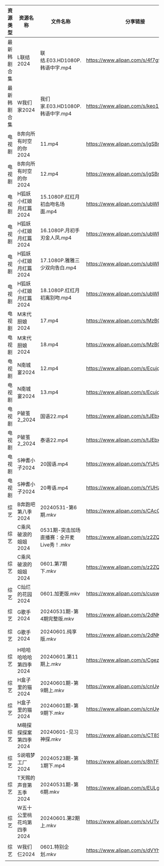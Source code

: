 | 资源类型   | 资源名称            | 文件名称                        | 分享链接                                 | 更新时间                |
| ------ | --------------- | --------------------------- | ------------------------------------ | ------------------- |
| 最新韩剧合集 | L联结2024         | 联结.E03.HD1080P.韩语中字.mp4     | https://www.alipan.com/s/4f7g9UiAEUn | 2024-06-01 00:08:05 |
| 最新韩剧合集 | W我们家2024        | 我们家.E03.HD1080P.韩语中字.mp4    | https://www.alipan.com/s/keo1YwSJiuD | 2024-06-01 00:08:18 |
| 电视剧    | B奔向所有时空的你2024   | 11.mp4                      | https://www.alipan.com/s/jgSBmrur6EC | 2024-06-01 00:05:04 |
| 电视剧    | B奔向所有时空的你2024   | 12.mp4                      | https://www.alipan.com/s/jgSBmrur6EC | 2024-06-01 00:05:04 |
| 电视剧    | H狐妖小红娘月红篇2024   | 15.1080P.红红月初血吻名场面.mp4      | https://www.alipan.com/s/ubWRzJVSB3f | 2024-06-01 07:36:06 |
| 电视剧    | H狐妖小红娘月红篇2024   | 16.1080P.月初手刃金人凤.mp4        | https://www.alipan.com/s/ubWRzJVSB3f | 2024-06-01 07:36:06 |
| 电视剧    | H狐妖小红娘月红篇2024   | 17.1080P.雅雅三少双向告白.mp4       | https://www.alipan.com/s/ubWRzJVSB3f | 2024-06-01 07:36:06 |
| 电视剧    | H狐妖小红娘月红篇2024   | 18.1080P.红红月初离别吻.mp4        | https://www.alipan.com/s/ubWRzJVSB3f | 2024-06-01 07:36:06 |
| 电视剧    | M末代厨娘2024       | 17.mp4                      | https://www.alipan.com/s/MzBG2dCbCix | 2024-06-01 14:05:36 |
| 电视剧    | M末代厨娘2024       | 18.mp4                      | https://www.alipan.com/s/MzBG2dCbCix | 2024-06-01 14:05:35 |
| 电视剧    | N南城宴2024        | 12.mp4                      | https://www.alipan.com/s/EcujqdaQJ8C | 2024-06-01 14:05:47 |
| 电视剧    | N南城宴2024        | 13.mp4                      | https://www.alipan.com/s/EcujqdaQJ8C | 2024-06-01 14:05:47 |
| 电视剧    | P破茧2_2024       | 国语22.mp4                    | https://www.alipan.com/s/tJEbxwiiXXs | 2024-06-01 14:05:58 |
| 电视剧    | P破茧2_2024       | 泰语22.mp4                    | https://www.alipan.com/s/tJEbxwiiXXs | 2024-06-01 14:05:57 |
| 电视剧    | S神耆小子2024       | 20国语.mp4                    | https://www.alipan.com/s/YUHzska9nMA | 2024-06-01 00:06:14 |
| 电视剧    | S神耆小子2024       | 20粤语.mp4                    | https://www.alipan.com/s/YUHzska9nMA | 2024-06-01 00:06:14 |
| 综艺     | B奔跑吧第八季2024     | 20240531-第6期.mkv            | https://www.alipan.com/s/CAcGkk8vZXT | 2024-06-01 00:06:29 |
| 综艺     | C乘风破浪的姐姐2024    | 0531期-突击加场直播赛：全开麦Live秀！.mkv | https://www.alipan.com/s/z2ZQFhKX5nR | 2024-06-01 00:06:40 |
| 综艺     | C乘风破浪的姐姐2024    | 0601.第7期下.mkv               | https://www.alipan.com/s/z2ZQFhKX5nR | 2024-06-01 14:06:43 |
| 综艺     | C灿烂的花园2024      | 0601.加更版.mkv                | https://www.alipan.com/s/cusw5oJaLFV | 2024-06-01 14:06:46 |
| 综艺     | G歌手2024         | 20240531期-第4期完整版.mkv        | https://www.alipan.com/s/2dNKCR1mK3D | 2024-06-01 00:06:45 |
| 综艺     | G歌手2024         | 20240601.纯享版.mkv            | https://www.alipan.com/s/2dNKCR1mK3D | 2024-06-01 14:06:48 |
| 综艺     | H哈哈哈哈哈第四季2024   | 20240601.第11期上.mkv          | https://www.alipan.com/s/CgezbEPvmVp | 2024-06-01 14:06:51 |
| 综艺     | H盒子里的猫2024      | 20240601期-第9期上.mkv          | https://www.alipan.com/s/cnUw8UeQ7bS | 2024-06-01 14:06:57 |
| 综艺     | H盒子里的猫2024      | 20240601期-第9期下.mkv          | https://www.alipan.com/s/cnUw8UeQ7bS | 2024-06-01 14:06:56 |
| 综艺     | M萌探探探案第四季2024   | 20240601-见习神探.mkv           | https://www.alipan.com/s/CT8S7QehFWz | 2024-06-01 14:07:10 |
| 综艺     | S说唱梦工厂2024      | 20240523期-第1期下.mp4          | https://www.alipan.com/s/8hTFJiRBK62 | 2024-06-01 08:07:19 |
| 综艺     | T天赐的声音第五季2024   | 20240531期-第6期.mkv           | https://www.alipan.com/s/EULgZTroyjo | 2024-06-01 14:07:31 |
| 综艺     | W五十公里桃花坞第四季2024 | 20240601.第2期上.mkv           | https://www.alipan.com/s/vUTvQycFkAZ | 2024-06-01 14:07:34 |
| 综艺     | W我们仨2024        | 0601.特别企划.mkv               | https://www.alipan.com/s/dVYhFcy3TMz | 2024-06-01 14:07:42 |
